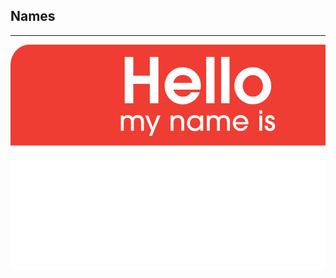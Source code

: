 ## Names

----

<svg
   xmlns:dc="http://purl.org/dc/elements/1.1/"
   xmlns:cc="http://creativecommons.org/ns#"
   xmlns:rdf="http://www.w3.org/1999/02/22-rdf-syntax-ns#"
   xmlns:svg="http://www.w3.org/2000/svg"
   xmlns="http://www.w3.org/2000/svg"
   xmlns:sodipodi="http://sodipodi.sourceforge.net/DTD/sodipodi-0.dtd"
   xmlns:inkscape="http://www.inkscape.org/namespaces/inkscape"
   width="600"
   height="428.66318"
   id="svg2"
   version="1.1"
   inkscape:version="0.48.2 r9819"
   sodipodi:docname="hello my name is raster.svg">
  <defs
     id="defs4" />
  <sodipodi:namedview
     id="base"
     pagecolor="#ffffff"
     bordercolor="#666666"
     borderopacity="1.0"
     inkscape:pageopacity="0.0"
     inkscape:pageshadow="2"
     inkscape:zoom="0.7"
     inkscape:cx="228.10525"
     inkscape:cy="222.33887"
     inkscape:document-units="px"
     inkscape:current-layer="text3761"
     showgrid="false"
     fit-margin-top="0"
     fit-margin-left="0"
     fit-margin-right="0"
     fit-margin-bottom="0"
     inkscape:window-width="1366"
     inkscape:window-height="744"
     inkscape:window-x="0"
     inkscape:window-y="24"
     inkscape:window-maximized="1" />
  <metadata
     id="metadata7">
    <rdf:RDF>
      <cc:Work
         rdf:about="">
        <dc:format>image/svg+xml</dc:format>
        <dc:type
           rdf:resource="http://purl.org/dc/dcmitype/StillImage" />
        <dc:title />
      </cc:Work>
    </rdf:RDF>
  </metadata>
  <g
     inkscape:label="Layer 1"
     inkscape:groupmode="layer"
     id="layer1"
     transform="translate(-71.060242,-326.03787)">
    <rect
       style="fill:#ef3d33;fill-opacity:1;fill-rule:nonzero;stroke:none"
       id="rect2991"
       width="600"
       height="428.66318"
       x="71.060242"
       y="326.03787"
       rx="29.901646"
       ry="32.257545" />
    <g
       style="font-size:44px;font-style:normal;font-variant:normal;font-weight:normal;font-stretch:normal;text-align:center;line-height:125%;letter-spacing:0px;word-spacing:0px;text-anchor:middle;fill:#ffffff;fill-opacity:1;stroke:none;font-family:Arial;-inkscape-font-specification:Arial"
       id="text3761">
      <path
         d="m 307.72119,419.79074 0,-74 -13.7,0 0,30.1 -26.5,0 0,-30.1 -13.7,0 0,74 13.7,0 0,-31.1 26.5,0 0,31.1 13.7,0"
         style="font-size:100px;font-weight:bold;fill:#ffffff;font-family:ITC Avant Garde Gothic Pro;-inkscape-font-specification:ITC Avant Garde Gothic Pro"
         id="path3955"
         inkscape:connector-curvature="0" />
      <path
         d="m 375.68994,391.29074 c 0,-16.09998 -12.50001,-28.9 -28.7,-28.9 -16.79998,0 -29.2,13.20002 -29.2,29.8 0,16.49998 12.70002,29.4 29.3,29.4 11.79999,0 23.20001,-8.00001 26.8,-19.3 l -14,0 c -2.7,4.9 -7.4,7.1 -12.8,7.1 -5.49999,0 -10.5,-2.8 -13.5,-7.4 -0.8,-1.2 -1.5,-2.5 -1.8,-4 l 43.1,0 c 0.5,-2.2 0.8,-4.5 0.8,-6.7 m -13.6,-4 -30.7,0 c 1.9,-7.89999 7.60001,-12.7 15.7,-12.7 8.09999,0 13.7,4.70001 15,12.7"
         style="font-size:100px;font-weight:bold;fill:#ffffff;font-family:ITC Avant Garde Gothic Pro;-inkscape-font-specification:ITC Avant Garde Gothic Pro"
         id="path3957"
         inkscape:connector-curvature="0" />
      <path
         d="m 397.45244,419.79074 0,-74 -13.3,0 0,74 13.3,0"
         style="font-size:100px;font-weight:bold;fill:#ffffff;font-family:ITC Avant Garde Gothic Pro;-inkscape-font-specification:ITC Avant Garde Gothic Pro"
         id="path3959"
         inkscape:connector-curvature="0" />
      <path
         d="m 421.47588,419.79074 0,-74 -13.3,0 0,74 13.3,0"
         style="font-size:100px;font-weight:bold;fill:#ffffff;font-family:ITC Avant Garde Gothic Pro;-inkscape-font-specification:ITC Avant Garde Gothic Pro"
         id="path3961"
         inkscape:connector-curvature="0" />
      <path
         d="m 488.29932,391.89074 c 0,-16.29998 -13.00002,-29.5 -29.4,-29.5 -16.39999,0 -29.6,13.40002 -29.6,29.7 0,16.19998 13.40001,29.5 29.6,29.5 16.79998,0 29.4,-12.90002 29.4,-29.7 m -13.3,0.3 c 0,9.09999 -6.70001,17.2 -16.1,17.2 -9.59999,0 -16.3,-8.00001 -16.3,-17.3 0,-8.99999 6.90001,-17.5 16.3,-17.5 9.39999,0 16.1,8.70001 16.1,17.6"
         style="font-size:100px;font-weight:bold;fill:#ffffff;font-family:ITC Avant Garde Gothic Pro;-inkscape-font-specification:ITC Avant Garde Gothic Pro"
         id="path3963"
         inkscape:connector-curvature="0" />
    </g>
    <g
       style="font-size:44px;font-style:normal;font-variant:normal;font-weight:normal;font-stretch:normal;text-align:center;line-height:125%;letter-spacing:0px;word-spacing:0px;text-anchor:middle;fill:#ffffff;fill-opacity:1;stroke:none;font-family:Arial;-inkscape-font-specification:Arial"
       id="text3769">
      <path
         d="m 284.54662,463.79074 0,-14.696 c 0,-6.29199 -3.476,-10.34 -9.944,-10.34 -3.56399,0 -6.16,1.1 -8.052,4.092 -1.276,-2.728 -4.708,-4.092 -7.568,-4.092 -3.21199,0 -4.972,0.924 -6.996,3.3 l -0.088,0 0,-2.64 -4.224,0 0,24.376 4.576,0 0,-13.596 c 0,-4.09199 1.32001,-7.26 6.028,-7.26 1.892,0 3.476,0.66 4.532,2.288 1.012,1.628 1.012,3.168 1.012,5.016 l 0,13.552 4.576,0 0,-13.596 c 0,-4.004 1.05601,-7.26 5.808,-7.26 4.488,0 5.764,3.476 5.764,7.304 l 0,13.552 4.576,0"
         style="font-weight:500;line-height:125%;writing-mode:lr-tb;fill:#ffffff;font-family:ITC Avant Garde Gothic Pro;-inkscape-font-specification:ITC Avant Garde Gothic Pro Medium"
         id="path3966"
         inkscape:connector-curvature="0" />
      <path
         d="m 310.9645,439.41474 -4.928,0 -7.348,18.92 -7.172,-18.92 -4.928,0 9.724,23.892 -3.564,8.624 4.752,0 13.464,-32.516"
         style="font-weight:500;line-height:125%;writing-mode:lr-tb;fill:#ffffff;font-family:ITC Avant Garde Gothic Pro;-inkscape-font-specification:ITC Avant Garde Gothic Pro Medium"
         id="path3968"
         inkscape:connector-curvature="0" />
      <path
         d="m 348.94269,463.79074 0,-14.432 c 0,-2.156 -0.35201,-4.4 -1.54,-6.248 -1.892,-2.992 -5.14801,-4.356 -8.624,-4.356 -2.816,0 -5.36801,0.924 -7.128,3.256 l -0.088,0 0,-2.596 -4.268,0 0,24.376 4.576,0 0,-13.288 c 0,-4.09199 1.936,-7.568 6.424,-7.568 4.83999,0 6.072,3.47601 6.072,7.612 l 0,13.244 4.576,0"
         style="font-weight:500;line-height:125%;writing-mode:lr-tb;fill:#ffffff;font-family:ITC Avant Garde Gothic Pro;-inkscape-font-specification:ITC Avant Garde Gothic Pro Medium"
         id="path3970"
         inkscape:connector-curvature="0" />
      <path
         d="m 379.34875,463.79074 0,-24.376 -4.576,0 0,3.432 -0.088,0 c -1.804,-2.772 -5.016,-4.092 -8.272,-4.092 -7.39199,0 -12.936,5.54401 -12.936,12.936 0,7.34799 5.63201,12.716 12.936,12.716 3.344,0 6.556,-1.452 8.272,-4.4 l 0.088,0 0,3.784 4.576,0 m -4.488,-12.144 c 0,4.708 -3.74001,8.58 -8.492,8.58 -4.664,0 -8.316,-4.004 -8.316,-8.58 0,-4.75199 3.52,-8.712 8.36,-8.712 4.97199,0 8.448,3.82801 8.448,8.712"
         style="font-weight:500;line-height:125%;writing-mode:lr-tb;fill:#ffffff;font-family:ITC Avant Garde Gothic Pro;-inkscape-font-specification:ITC Avant Garde Gothic Pro Medium"
         id="path3972"
         inkscape:connector-curvature="0" />
      <path
         d="m 422.13256,463.79074 0,-14.696 c 0,-6.29199 -3.47601,-10.34 -9.944,-10.34 -3.564,0 -6.16,1.1 -8.052,4.092 -1.276,-2.728 -4.708,-4.092 -7.568,-4.092 -3.212,0 -4.972,0.924 -6.996,3.3 l -0.088,0 0,-2.64 -4.224,0 0,24.376 4.576,0 0,-13.596 c 0,-4.09199 1.32001,-7.26 6.028,-7.26 1.892,0 3.476,0.66 4.532,2.288 1.012,1.628 1.012,3.168 1.012,5.016 l 0,13.552 4.576,0 0,-13.596 c 0,-4.004 1.05601,-7.26 5.808,-7.26 4.488,0 5.764,3.476 5.764,7.304 l 0,13.552 4.576,0"
         style="font-weight:500;line-height:125%;writing-mode:lr-tb;fill:#ffffff;font-family:ITC Avant Garde Gothic Pro;-inkscape-font-specification:ITC Avant Garde Gothic Pro Medium"
         id="path3974"
         inkscape:connector-curvature="0" />
      <path
         d="m 451.6435,451.29474 c 0,-6.86399 -5.50001,-12.54 -12.408,-12.54 -7.12799,0 -12.496,5.76401 -12.496,12.804 0,6.81999 5.45601,12.848 12.408,12.848 5.32399,0 9.856,-3.3 11.704,-8.272 l -4.576,0 c -1.32,2.552 -4.092,4.092 -6.952,4.092 -4.004,0 -7.084,-2.86 -8.008,-6.644 l 20.196,0 c 0.088,-0.748 0.132,-1.54 0.132,-2.288 m -4.576,-1.232 -15.752,0 c 0.264,-4.004 3.916,-7.128 7.876,-7.128 3.95999,0 7.612,3.124 7.876,7.128"
         style="font-weight:500;line-height:125%;writing-mode:lr-tb;fill:#ffffff;font-family:ITC Avant Garde Gothic Pro;-inkscape-font-specification:ITC Avant Garde Gothic Pro Medium"
         id="path3976"
         inkscape:connector-curvature="0" />
      <path
         d="m 473.7975,436.59874 0,-5.368 -4.576,0 0,5.368 4.576,0 m 0,27.192 0,-24.376 -4.576,0 0,24.376 4.576,0"
         style="font-weight:500;line-height:125%;writing-mode:lr-tb;fill:#ffffff;font-family:ITC Avant Garde Gothic Pro;-inkscape-font-specification:ITC Avant Garde Gothic Pro Medium"
         id="path3978"
         inkscape:connector-curvature="0" />
      <path
         d="m 494.44587,456.61874 c 0,-4.70799 -3.344,-6.688 -7.348,-7.92 -1.67199,-0.528 -3.784,-1.012 -3.784,-3.168 0,-1.628 1.32001,-2.596 2.86,-2.596 1.848,0 2.904,1.188 3.124,2.948 l 4.576,0 c -0.088,-4.22399 -3.3,-7.128 -7.48,-7.128 -4.00399,0 -7.656,2.86001 -7.656,7.04 0,8.62399 11.132,5.98401 11.132,11.088 0,2.112 -1.496,3.344 -3.52,3.344 -2.72799,0 -3.96,-1.936 -4.136,-4.444 l -4.576,0 c 0,3.828 1.89201,6.776 5.5,8.052 1.012,0.352 2.068,0.572 3.124,0.572 4.664,0 8.184,-2.992 8.184,-7.788"
         style="font-weight:500;line-height:125%;writing-mode:lr-tb;fill:#ffffff;font-family:ITC Avant Garde Gothic Pro;-inkscape-font-specification:ITC Avant Garde Gothic Pro Medium"
         id="path3980"
         inkscape:connector-curvature="0" />
    </g>
    <rect
       style="fill:#ffffff;fill-opacity:1;fill-rule:nonzero;stroke:none"
       id="rect3773"
       width="600"
       height="232.85713"
       x="71.060242"
       y="487.50504" />
  </g>
</svg>


